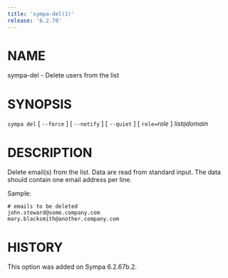 ```yaml
---
title: 'sympa-del(1)'
release: '6.2.70'
---
```


# NAME

sympa-del - Delete users from the list

# SYNOPSIS

`sympa del` \[ `--force` \] \[ `--notify` \] \[ `--quiet` \] \[ `role=`_role_ \] _list_`@`_domain_

# DESCRIPTION

Delete email(s) from the list. Data are read from standard input.
The data should contain one email address per line.

Sample:

    # emails to be deleted
    john.steward@some.company.com
    mary.blacksmith@another.company.com

# HISTORY

This option was added on Sympa 6.2.67b.2.
